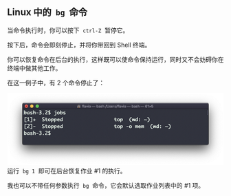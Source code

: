## Linux 中的  `bg`  命令

当命令执行时，你可以按下  `ctrl-Z`  暂停它。

按下后，命令会即刻停止，并将你带回到 Shell 终端。

你可以恢复命令在后台的执行，这样既可以使命令保持运行，同时又不会妨碍你在终端中做其他工作。

在这一例子中，有 2 个命令停止了：

![alt text](image-62.png)
运行  `bg 1`  即可在后台恢复作业 #1 的执行。

我也可以不带任何参数执行  `bg`  命令，它会默认选取作业列表中的 #1 项。
